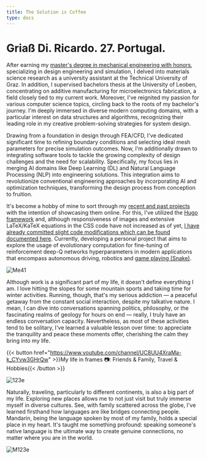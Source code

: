 ```yaml
---
title: The Solution is Coffee            
type: docs
---
```


# **Griaß Di. Ricardo. 27. Portugal.**

After earning my [master's degree in mechanical engineering with honors](https://fenix.tecnico.ulisboa.pt/cursos/memec/dissertacao/1128253548922394), specializing in design engineering and simulation, I delved into materials science research as a university assistant at the Technical University of Graz. In addition, I supervised bachelors thesis at the University of Leoben, concentrating on additive manufacturing for microelectronics fabrication, a field closely tied to my current work. Moreover, I've reignited my passion for various computer science topics, circling back to the roots of my bachelor's journey. I'm deeply immersed in diverse modern computing domains, with a particular interest on data structures and algorithms, recognizing their leading role in my creative problem-solving strategies for system design.

Drawing from a foundation in design through FEA/CFD, I've dedicated significant time to refining boundary conditions and selecting ideal mesh parameters for precise simulation outcomes. Now, I'm additionally drawn to integrating software tools to tackle the growing complexity of design challenges and the need for scalability. Specifically, my focus lies in merging AI domains like Deep Learning (DL) and Natural Language Processing (NLP) into engineering solutions. This integration aims to revolutionize conventional engineering approaches by incorporating AI and optimization techniques, transforming the design process from conception to fruition.

It's become a hobby of mine to sort through my [recent and past projects](https://github.com/roaked?tab=repositories) with the intention of showcasing them online. For this, I've utilized the [Hugo framework](https://gohugo.io/getting-started/installing/) and, although responsiveness of images and extensive LaTeX/KaTeX equations in the CSS code have not increased as of yet, [I have already committed slight code modifications which can be found documented here](https://ricardochin.com/docs/mod/). Currently, developing a personal project that aims to explore the usage of evolutionary computation for fine-tuning of reinforcement deep-Q networks hyperparameters in modern applications that encompass autonomous driving, robotics and [game playing (Snake)](https://github.com/roaked/snake-q-learning-genetic-algorithm). 


![Me41](https://live.staticflickr.com/65535/53352035229_f9204869a6_c.jpg)

Although work is a significant part of my life, it doesn't define everything I am. I love hitting the slopes for some mountain sports and taking time for winter activities. Running, though, that's my serious addiction — a peaceful getaway from the constant social interaction, despite my talkative nature. I mean, I can dive into conversations spanning politics, philosophy, or the fascinating realms of geology for hours on end — really, I truly have an endless conversation capacity. Nevertheless, as most of these activities tend to be solitary, I've learned a valuable lesson over time: to appreciate the tranquility and peace these moments offer, cherishing the calm they bring into my life.

{{< button href="https://www.youtube.com/channel/UC8UU4XraMa-k_CYvw3GHrQw" >}}My life in frames 📷: Friends & Family, Travel & Hobbies{{< /button >}}


![123e](https://live.staticflickr.com/65535/53351935583_2203c22f2f_c.jpg)

Naturally, traveling, particularly to different continents, is also a big part of my life. Exploring new places allows me to not just visit but truly immerse myself in diverse cultures. See, with family scattered across the globe, I've learned firsthand how languages are like bridges connecting people. Mandarin, being the language spoken by most of my family, holds a special place in my heart. It's taught me something profound: speaking someone's native language is the ultimate way to create genuine connections, no matter where you are in the world.


![M123e](https://live.staticflickr.com/65535/53343069030_6d4e5837cd_c.jpg)


